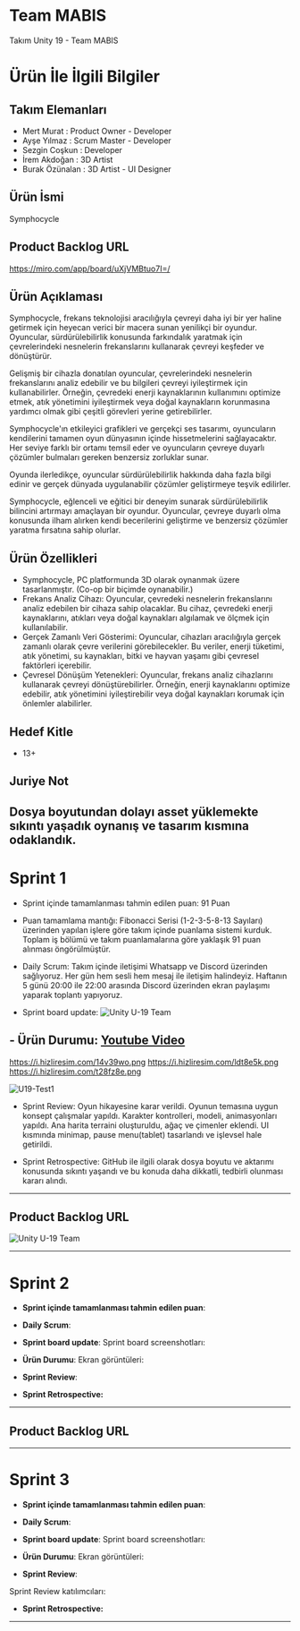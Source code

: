 # Team MABIS

Takım Unity 19 - Team MABIS

# Ürün İle İlgili Bilgiler

## Takım Elemanları
- Mert Murat : Product Owner - Developer
- Ayşe Yılmaz : Scrum Master - Developer
- Sezgin Coşkun : Developer
- İrem Akdoğan : 3D Artist
- Burak Özünalan : 3D Artist - UI Designer

## Ürün İsmi

Symphocycle

## Product Backlog URL
https://miro.com/app/board/uXjVMBtuo7I=/

## Ürün Açıklaması

Symphocycle, frekans teknolojisi aracılığıyla çevreyi daha iyi bir yer haline getirmek için heyecan verici bir macera sunan yenilikçi bir oyundur. Oyuncular, sürdürülebilirlik konusunda farkındalık yaratmak için çevrelerindeki nesnelerin frekanslarını kullanarak çevreyi keşfeder ve dönüştürür.

Gelişmiş bir cihazla donatılan oyuncular, çevrelerindeki nesnelerin frekanslarını analiz edebilir ve bu bilgileri çevreyi iyileştirmek için kullanabilirler. Örneğin, çevredeki enerji kaynaklarının kullanımını optimize etmek, atık yönetimini iyileştirmek veya doğal kaynakların korunmasına yardımcı olmak gibi çeşitli görevleri yerine getirebilirler.

Symphocycle'ın etkileyici grafikleri ve gerçekçi ses tasarımı, oyuncuların kendilerini tamamen oyun dünyasının içinde hissetmelerini sağlayacaktır. Her seviye farklı bir ortamı temsil eder ve oyuncuların çevreye duyarlı çözümler bulmaları gereken benzersiz zorluklar sunar.

Oyunda ilerledikçe, oyuncular sürdürülebilirlik hakkında daha fazla bilgi edinir ve gerçek dünyada uygulanabilir çözümler geliştirmeye teşvik edilirler.

Symphocycle, eğlenceli ve eğitici bir deneyim sunarak sürdürülebilirlik bilincini artırmayı amaçlayan bir oyundur. Oyuncular, çevreye duyarlı olma konusunda ilham alırken kendi becerilerini geliştirme ve benzersiz çözümler yaratma fırsatına sahip olurlar.


## Ürün Özellikleri
- Symphocycle, PC platformunda 3D olarak oynanmak üzere tasarlanmıştır. (Co-op bir biçimde oynanabilir.)
- Frekans Analiz Cihazı: Oyuncular, çevredeki nesnelerin frekanslarını analiz edebilen bir cihaza sahip olacaklar. Bu cihaz, çevredeki enerji kaynaklarını, atıkları veya doğal kaynakları algılamak ve ölçmek için kullanılabilir.
- Gerçek Zamanlı Veri Gösterimi: Oyuncular, cihazları aracılığıyla gerçek zamanlı olarak çevre verilerini görebilecekler. Bu veriler, enerji tüketimi, atık yönetimi, su kaynakları, bitki ve hayvan yaşamı gibi çevresel faktörleri içerebilir.
- Çevresel Dönüşüm Yetenekleri: Oyuncular, frekans analiz cihazlarını kullanarak çevreyi dönüştürebilirler. Örneğin, enerji kaynaklarını optimize edebilir, atık yönetimini iyileştirebilir veya doğal kaynakları korumak için önlemler alabilirler.

## Hedef Kitle
- 13+

## Juriye Not
Dosya boyutundan dolayı asset yüklemekte sıkıntı yaşadık oynanış ve tasarım kısmına odaklandık.
---

# Sprint 1

- Sprint içinde tamamlanması tahmin edilen puan: 91 Puan

- Puan tamamlama mantığı: Fibonacci Serisi (1-2-3-5-8-13 Sayıları) üzerinden yapılan işlere göre takım içinde puanlama sistemi kurduk. Toplam iş bölümü ve takım puanlamalarına göre yaklaşık 91 puan alınması öngörülmüştür. 

- Daily Scrum: Takım içinde iletişimi Whatsapp ve Discord üzerinden sağlıyoruz. Her gün hem sesli hem mesaj ile iletişim halindeyiz. Haftanın 5 günü 20:00 ile 22:00 arasında Discord üzerinden ekran paylaşımı yaparak toplantı yapıyoruz.

- Sprint board update: ![Unity U-19 Team](https://github.com/MertMURAT/OUA-U19/assets/58560920/0cfff82c-ed95-4028-b88e-4b64696ef3bc)

## - Ürün Durumu: [Youtube Video](https://youtu.be/fROobGDxlrE)
https://i.hizliresim.com/14v39wo.png
https://i.hizliresim.com/ldt8e5k.png
https://i.hizliresim.com/t28fz8e.png




![U19-Test1](https://github.com/MertMURAT/OUA-U19/assets/58560920/4486ef26-cd09-4953-b29e-393d201e1527)


- Sprint Review: Oyun hikayesine karar verildi. Oyunun temasına uygun konsept çalışmalar yapıldı. Karakter kontrolleri, modeli, animasyonları yapıldı. Ana harita terraini oluşturuldu, ağaç ve çimenler eklendi. UI kısmında minimap, pause menu(tablet) tasarlandı ve işlevsel hale getirildi.


- Sprint Retrospective: GitHub ile ilgili olarak dosya boyutu ve aktarımı konusunda sıkıntı yaşandı ve bu konuda daha dikkatli, tedbirli olunması kararı alındı.
  


---

## Product Backlog URL
![Unity U-19 Team](https://github.com/MertMURAT/OUA-U19/assets/129547499/1a7f90a5-c794-4bf8-b9e2-db422a587cb1)

---

# Sprint 2

- **Sprint içinde tamamlanması tahmin edilen puan**: 

- **Daily Scrum**:

- **Sprint board update**: Sprint board screenshotları: 



- **Ürün Durumu**: Ekran görüntüleri:
 
- **Sprint Review**: 


- **Sprint Retrospective:**



---

## Product Backlog URL


---

# Sprint 3

- **Sprint içinde tamamlanması tahmin edilen puan**: 


- **Daily Scrum**: 

- **Sprint board update**: Sprint board screenshotları: 



- **Ürün Durumu**: Ekran görüntüleri:
 

- **Sprint Review**: 

Sprint Review katılımcıları: 

- **Sprint Retrospective:**

 

---
